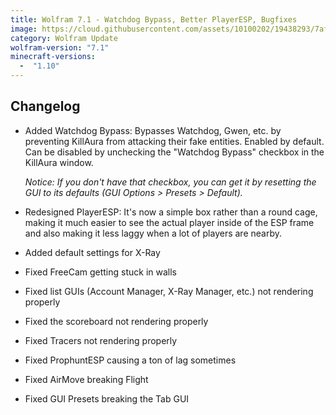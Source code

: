 ```yaml
---
title: Wolfram 7.1 - Watchdog Bypass, Better PlayerESP, Bugfixes
image: https://cloud.githubusercontent.com/assets/10100202/19438293/7af476b0-9479-11e6-898a-92d84bb7431b.jpg
category: Wolfram Update
wolfram-version: "7.1"
minecraft-versions:
  -  "1.10"
---
```

## Changelog

- Added Watchdog Bypass: Bypasses Watchdog, Gwen, etc. by preventing KillAura from attacking their fake entities. Enabled by default. Can be disabled by unchecking the "Watchdog Bypass" checkbox in the KillAura window.

  _Notice: If you don't have that checkbox, you can get it by resetting the GUI to its defaults (GUI Options > Presets > Default)._

- Redesigned PlayerESP: It's now a simple box rather than a round cage, making it much easier to see the actual player inside of the ESP frame and also making it less laggy when a lot of players are nearby.

- Added default settings for X-Ray

- Fixed FreeCam getting stuck in walls

- Fixed list GUIs (Account Manager, X-Ray Manager, etc.) not rendering properly

<!--read more-->

- Fixed the scoreboard not rendering properly

- Fixed Tracers not rendering properly

- Fixed ProphuntESP causing a ton of lag sometimes

- Fixed AirMove breaking Flight

- Fixed GUI Presets breaking the Tab GUI
